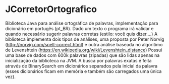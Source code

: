 # JCorretorOrtografico
Biblioteca Java para análise ortográfica de palavras, implementação para dicionário em portugês (pt_BR).   Dado um texto o programa irá validar e quando necessário sugerir palavras corretas (estilo: você quis dizer....)  A biblioteca implementa dois tipos de análises, uma proposta por Peter Norvig (http://norvig.com/spell-correct.html) e outra análise baseada no algoritimo de Levenshtein (https://en.wikipedia.org/wiki/Levenshtein_distance)  Possui uma base de dados com 600k palavras (zipadas) que são lidas apenas na inicialização da biblioteca na JVM. A busca por palavras exatas é feita através de BinarySearch em dicionários separados pela inicial da palavra (esses dicionários ficam em memória e também são carregados uma única vez).  
